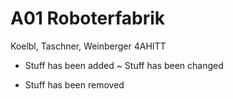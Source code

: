 A01 Roboterfabrik
=============

Koelbl, Taschner, Weinberger 4AHITT

+ Stuff has been added
~ Stuff has been changed
- Stuff has been removed
